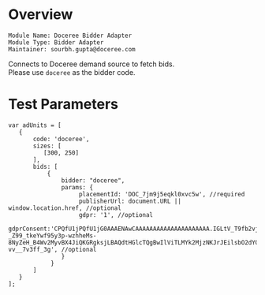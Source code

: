 # Overview

```
Module Name: Doceree Bidder Adapter
Module Type: Bidder Adapter
Maintainer: sourbh.gupta@doceree.com
```

<!-- # Description -->
Connects to Doceree demand source to fetch bids.  
Please use ```doceree``` as the bidder code. 


# Test Parameters
```
var adUnits = [
   {
       code: 'doceree',
       sizes: [
          [300, 250]
       ],
       bids: [
           {
               bidder: "doceree",
               params: {
                    placementId: 'DOC_7jm9j5eqkl0xvc5w', //required
                    publisherUrl: document.URL || window.location.href, //optional
                    gdpr: '1', //optional
                    gdprConsent:'CPQfU1jPQfU1jG0AAAENAwCAAAAAAAAAAAAAAAAAAAAA.IGLtV_T9fb2vj-_Z99_tkeYwf95y3p-wzhheMs-8NyZeH_B4Wv2MyvBX4JiQKGRgksjLBAQdtHGlcTQgBwIlViTLMYk2MjzNKJrJEilsbO2dYGD9Pn8HT3ZCY70-vv__7v3ff_3g', //optional
               }
            }
       ]
   }
];
```

